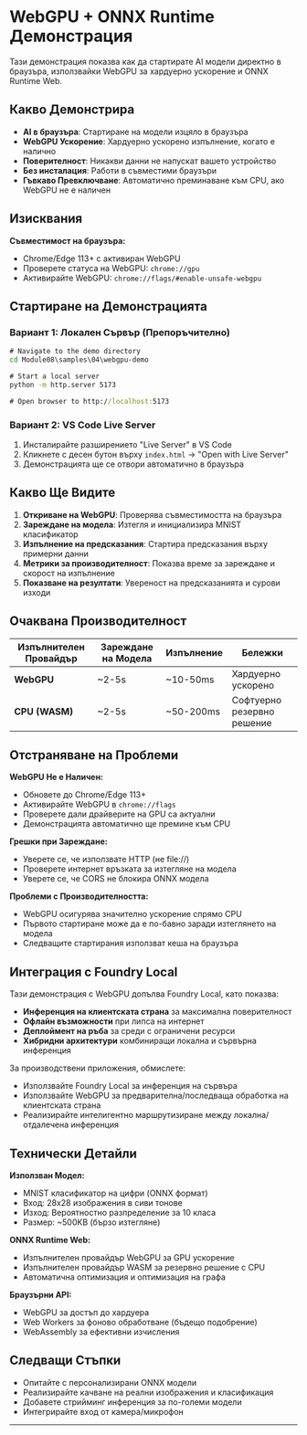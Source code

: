<!--
CO_OP_TRANSLATOR_METADATA:
{
  "original_hash": "7a474b8e201d5316c0095cdbc3bf0555",
  "translation_date": "2025-09-25T03:10:17+00:00",
  "source_file": "Module08/samples/04/webgpu-demo/README.md",
  "language_code": "bg"
}
-->
# WebGPU + ONNX Runtime Демонстрация

Тази демонстрация показва как да стартирате AI модели директно в браузъра, използвайки WebGPU за хардуерно ускорение и ONNX Runtime Web.

## Какво Демонстрира

- **AI в браузъра**: Стартиране на модели изцяло в браузъра
- **WebGPU Ускорение**: Хардуерно ускорено изпълнение, когато е налично
- **Поверителност**: Никакви данни не напускат вашето устройство
- **Без инсталация**: Работи в съвместими браузъри
- **Гъвкаво Превключване**: Автоматично преминаване към CPU, ако WebGPU не е наличен

## Изисквания

**Съвместимост на браузъра:**
- Chrome/Edge 113+ с активиран WebGPU
- Проверете статуса на WebGPU: `chrome://gpu`
- Активирайте WebGPU: `chrome://flags/#enable-unsafe-webgpu`

## Стартиране на Демонстрацията

### Вариант 1: Локален Сървър (Препоръчително)

```cmd
# Navigate to the demo directory
cd Module08\samples\04\webgpu-demo

# Start a local server
python -m http.server 5173

# Open browser to http://localhost:5173
```

### Вариант 2: VS Code Live Server

1. Инсталирайте разширението "Live Server" в VS Code
2. Кликнете с десен бутон върху `index.html` → "Open with Live Server"
3. Демонстрацията ще се отвори автоматично в браузъра

## Какво Ще Видите

1. **Откриване на WebGPU**: Проверява съвместимостта на браузъра
2. **Зареждане на модела**: Изтегля и инициализира MNIST класификатор
3. **Изпълнение на предсказания**: Стартира предсказания върху примерни данни
4. **Метрики за производителност**: Показва време за зареждане и скорост на изпълнение
5. **Показване на резултати**: Увереност на предсказанията и сурови изходи

## Очаквана Производителност

| Изпълнителен Провайдър | Зареждане на Модела | Изпълнение | Бележки |
|-----------------------|--------------------|-----------|---------|
| **WebGPU** | ~2-5s | ~10-50ms | Хардуерно ускорено |
| **CPU (WASM)** | ~2-5s | ~50-200ms | Софтуерно резервно решение |

## Отстраняване на Проблеми

**WebGPU Не е Наличен:**
- Обновете до Chrome/Edge 113+
- Активирайте WebGPU в `chrome://flags`
- Проверете дали драйверите на GPU са актуални
- Демонстрацията автоматично ще премине към CPU

**Грешки при Зареждане:**
- Уверете се, че използвате HTTP (не file://)
- Проверете интернет връзката за изтегляне на модела
- Уверете се, че CORS не блокира ONNX модела

**Проблеми с Производителността:**
- WebGPU осигурява значително ускорение спрямо CPU
- Първото стартиране може да е по-бавно заради изтеглянето на модела
- Следващите стартирания използват кеша на браузъра

## Интеграция с Foundry Local

Тази демонстрация с WebGPU допълва Foundry Local, като показва:

- **Инференция на клиентската страна** за максимална поверителност
- **Офлайн възможности** при липса на интернет  
- **Деплоймент на ръба** за среди с ограничени ресурси
- **Хибридни архитектури** комбиниращи локална и сървърна инференция

За производствени приложения, обмислете:
- Използвайте Foundry Local за инференция на сървъра
- Използвайте WebGPU за предварителна/последваща обработка на клиентската страна
- Реализирайте интелигентно маршрутизиране между локална/отдалечена инференция

## Технически Детайли

**Използван Модел:**
- MNIST класификатор на цифри (ONNX формат)
- Вход: 28x28 изображения в сиви тонове
- Изход: Вероятностно разпределение за 10 класа
- Размер: ~500KB (бързо изтегляне)

**ONNX Runtime Web:**
- Изпълнителен провайдър WebGPU за GPU ускорение
- Изпълнителен провайдър WASM за резервно решение с CPU
- Автоматична оптимизация и оптимизация на графа

**Браузърни API:**
- WebGPU за достъп до хардуера
- Web Workers за фоново обработване (бъдещо подобрение)
- WebAssembly за ефективни изчисления

## Следващи Стъпки

- Опитайте с персонализирани ONNX модели
- Реализирайте качване на реални изображения и класификация
- Добавете стрийминг инференция за по-големи модели
- Интегрирайте вход от камера/микрофон

---

